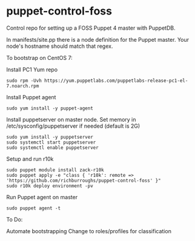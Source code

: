 # puppet-control-foss
Control repo for setting up a FOSS Puppet 4 master with PuppetDB.

In manifests/site.pp there is a node definition for the Puppet master. Your node's hostname
should match that regex.

To bootstrap on CentOS 7:

Install PC1 Yum repo
```
sudo rpm -Uvh https://yum.puppetlabs.com/puppetlabs-release-pc1-el-7.noarch.rpm
```

Install Puppet agent
```
sudo yum install -y puppet-agent
```

Install puppetserver on master node. Set memory in /etc/sysconfig/puppetserver if needed (default is 2G)
```
sudo yum install -y puppetserver
sudo systemctl start puppetserver
sudo systemctl enable puppetserver
```

Setup and run r10k
```
sudo puppet module install zack-r10k
sudo puppet apply -e "class { 'r10k': remote => 'https://github.com/richburroughs/puppet-control-foss' }"
sudo r10k deploy environment -pv
```

Run Puppet agent on master
```
sudo puppet agent -t
```
To Do:

Automate bootstrapping
Change to roles/profiles for classification
